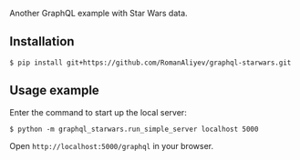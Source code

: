 Another GraphQL example with Star Wars data.

## Installation

```
$ pip install git+https://github.com/RomanAliyev/graphql-starwars.git
```

## Usage example

Enter the command to start up the local server:
```
$ python -m graphql_starwars.run_simple_server localhost 5000
```

Open ```http://localhost:5000/graphql``` in your browser.
